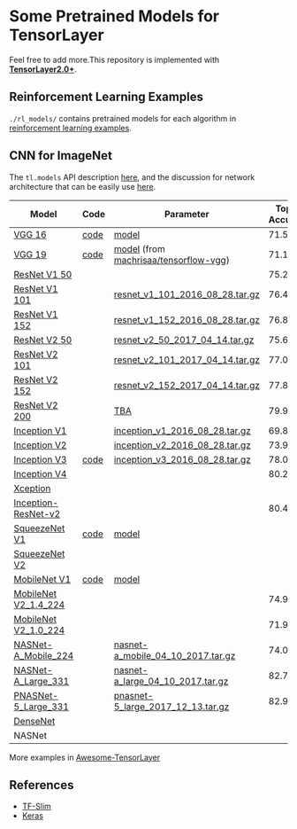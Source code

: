 # Some Pretrained Models for TensorLayer

Feel free to add more.This repository is implemented with [**TensorLayer2.0+**](https://github.com/tensorlayer/tensorlayer).

## Reinforcement Learning Examples
`./rl_models/` contains pretrained models for each algorithm in [reinforcement learning examples](https://github.com/tensorlayer/tensorlayer/tree/master/examples/reinforcement_learning).

## CNN for ImageNet

The `tl.models` API description [here](http://tensorlayer.readthedocs.io/en/latest/modules/models.html), and the discussion for network architecture that can be easily use [here](https://github.com/tensorlayer/tensorlayer/issues/367).

| Model                                                        | Code                                                         | Parameter                                                    | Top-1 Accuracy | Top-5 Accuracy |
| ------------------------------------------------------------ | ------------------------------------------------------------ | ------------------------------------------------------------ | -------------- | -------------- |
| [VGG 16](http://arxiv.org/abs/1409.1556.pdf)                 | [code](https://github.com/tensorlayer/tensorlayer/blob/master/examples/pretrained_cnn/tutorial_models_vgg16.py) | [model](https://www.cs.toronto.edu/~frossard/vgg16/vgg16_weights.npz) | 71.5           | 89.8           |
| [VGG 19](http://arxiv.org/abs/1409.1556.pdf)                 | [code](https://github.com/tensorlayer/tensorlayer/blob/master/examples/pretrained_cnn/tutorial_models_vgg19.py) | [model](https://drive.google.com/file/d/1pZ0v-sLj-glfSx3Cssk_aBFRI8mF0hiq/view?usp=sharing) (from [machrisaa/tensorflow-vgg](https://github.com/machrisaa/tensorflow-vgg)) | 71.1           | 89.8           |
| [ResNet V1 50](https://arxiv.org/abs/1512.03385)             |                                                              |                                                              | 75.2           | 92.2           |
| [ResNet V1 101](https://arxiv.org/abs/1512.03385)            |                                                              | [resnet_v1_101_2016_08_28.tar.gz](http://download.tensorflow.org/models/resnet_v1_101_2016_08_28.tar.gz) | 76.4           | 92.9           |
| [ResNet V1 152](https://arxiv.org/abs/1512.03385)            |                                                              | [resnet_v1_152_2016_08_28.tar.gz](http://download.tensorflow.org/models/resnet_v1_152_2016_08_28.tar.gz) | 76.8           | 93.2           |
| [ResNet V2 50](https://arxiv.org/abs/1603.05027)             |                                                              | [resnet_v2_50_2017_04_14.tar.gz](http://download.tensorflow.org/models/resnet_v2_50_2017_04_14.tar.gz) | 75.6           | 92.8           |
| [ResNet V2 101](https://arxiv.org/abs/1603.05027)            |                                                              | [resnet_v2_101_2017_04_14.tar.gz](http://download.tensorflow.org/models/resnet_v2_101_2017_04_14.tar.gz) | 77.0           | 93.7           |
| [ResNet V2 152](https://arxiv.org/abs/1603.05027)            |                                                              | [resnet_v2_152_2017_04_14.tar.gz](http://download.tensorflow.org/models/resnet_v2_152_2017_04_14.tar.gz) | 77.8           | 94.1           |
| [ResNet V2 200](https://arxiv.org/abs/1603.05027)            |                                                              | [TBA]()                                                      | 79.9\*         | 95.2\*         |
| [Inception V1](http://arxiv.org/abs/1409.4842v1)             |                                                              | [inception_v1_2016_08_28.tar.gz](http://download.tensorflow.org/models/inception_v1_2016_08_28.tar.gz) | 69.8           | 89.6           |
| [Inception V2](http://arxiv.org/abs/1502.03167)              |                                                              | [inception_v2_2016_08_28.tar.gz](http://download.tensorflow.org/models/inception_v2_2016_08_28.tar.gz) | 73.9           | 91.8           |
| [Inception V3](http://arxiv.org/abs/1512.00567)              | [code](https://github.com/tensorlayer/tensorlayer/blob/TensorLayer2.0/master/examples/pretrained_cnn/tutorial_inceptionV3_tfslim.py) | [inception_v3_2016_08_28.tar.gz](http://download.tensorflow.org/models/inception_v3_2016_08_28.tar.gz) | 78.0           | 93.9           |
| [Inception V4](http://arxiv.org/abs/1602.07261)              |                                                              |                                                              | 80.2           | 95.2           |
| [Xception](http://openaccess.thecvf.com/content_cvpr_2017/papers/Chollet_Xception_Deep_Learning_CVPR_2017_paper.pdf) |                                                              |                                                              |                |                |
| [Inception-ResNet-v2](http://arxiv.org/abs/1602.07261)       |                                                              |                                                              | 80.4           | 95.3           |
| [SqueezeNet V1](https://arxiv.org/abs/1602.07360)            | [code](https://github.com/tensorlayer/tensorlayer/blob/master/examples/pretrained_cnn/tutorial_models_squeezenetv1.py) | [model](https://github.com/tensorlayer/pretrained-models/blob/master/models/squeezenet.npz) |                |                |
| [SqueezeNet V2](https://arxiv.org/abs/1602.07360)            |                                                              |                                                              |                |                |
| [MobileNet V1](https://arxiv.org/pdf/1704.04861.pdf)         | [code](https://github.com/tensorlayer/tensorlayer/blob/master/examples/pretrained_cnn/tutorial_models_mobilenetv1.py) | [model](https://github.com/tensorlayer/pretrained-models/blob/master/models/mobilenet.npz) |                |                |
| [MobileNet V2_1.4_224](https://arxiv.org/abs/1801.04381)     |                                                              |                                                              | 74.9           | 92.5           |
| [MobileNet V2_1.0_224](https://arxiv.org/abs/1801.04381)     |                                                              |                                                              | 71.9           | 91.0           |
| [NASNet-A_Mobile_224](https://arxiv.org/abs/1707.07012)      |                                                              | [nasnet-a_mobile_04_10_2017.tar.gz](https://storage.googleapis.com/download.tensorflow.org/models/nasnet-a_mobile_04_10_2017.tar.gz) | 74.0           | 91.6           |
| [NASNet-A_Large_331](https://arxiv.org/abs/1707.07012)       |                                                              | [nasnet-a_large_04_10_2017.tar.gz](https://storage.googleapis.com/download.tensorflow.org/models/nasnet-a_large_04_10_2017.tar.gz) | 82.7           | 96.2           |
| [PNASNet-5_Large_331](https://arxiv.org/abs/1712.00559)      |                                                              | [pnasnet-5_large_2017_12_13.tar.gz](https://storage.googleapis.com/download.tensorflow.org/models/pnasnet-5_large_2017_12_13.tar.gz) | 82.9           | 96.2           |
| [DenseNet](https://arxiv.org/abs/1608.06993)                 |                                                              |                                                              |                |                |
| NASNet                                                       |                                                              |                                                              |                |                |

More examples in [Awesome-TensorLayer](https://github.com/tensorlayer/awesome-tensorlayer/edit/master/readme.md)

## References

- [TF-Slim](https://github.com/tensorflow/models/tree/master/research/slim#pre-trained-models)
- [Keras](https://keras.io/applications/#applications)

